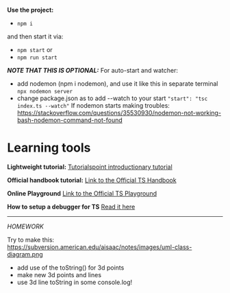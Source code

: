 **Use the project:**
* ```npm i```

and then start it via:
* ```npm start```
or
* ```npm run start```

_**NOTE THAT THIS IS OPTIONAL:**_
For auto-start and watcher:
* add nodemon (npm i nodemon), and use it like this in separate terminal ```npx nodemon server```
* change package.json as to add --watch to your start ```"start": "tsc index.ts --watch"```
If nodemon starts making troubles: https://stackoverflow.com/questions/35530930/nodemon-not-working-bash-nodemon-command-not-found

# Learning tools

**Lightweight tutorial:**
[Tutorialspoint introductionary tutorial](https://www.tutorialspoint.com/typescript/typescript_quick_guide.htm)

**Official handbook tutorial:**
[Link to the Official TS Handbook](https://www.typescriptlang.org/docs/handbook/intro.html)


**Online Playground**
[Link to the Official TS Playground](https://www.typescriptlang.org/play)

**How to setup a debugger for TS**
[Read it here](https://pkief.medium.com/how-to-debug-typescript-with-vs-code-9cec93b4ae56)

----
*HOMEWORK*

Try to make this: https://subversion.american.edu/aisaac/notes/images/uml-class-diagram.png

* add use of the toString() for 3d points
* make new 3d points and lines
* use 3d line toString in some console.log!